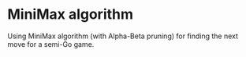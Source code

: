 # MiniMax algorithm
Using MiniMax algorithm (with Alpha-Beta pruning) for finding the next move for a semi-Go game.